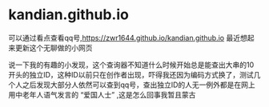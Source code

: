 # kandian.github.io
可以通过看点查看qq号,https://zwr1644.github.io/kandian.github.io
最近想起来更新这个无聊做的小网页

说一下我的有趣的小发现，这个查询器不知道什么时候开始总是能查出大串的10开头的独立ID，这种ID以前只在创作者出现，吓得我还因为编码方式换了，测试几个人之后发现大部分人依然可以查到qq号，查出独立ID的人无一例外都是在网上用中老年人语气发言的 “爱国人士”    ,这是怎么回事我暂且蒙古

